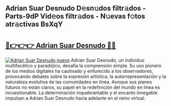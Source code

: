 ## Adrian Suar Desnudo D𝚎sn𝚞dos filtr𝚊dos - Parts-9dP Vid𝚎os filtr𝚊dos - N𝚞evas f𝚘tos atr𝚊ctivas BsXqY

# <h2><a href="http://mb7au8.tromn.icu/?c=Adrian+Suar+Desnudo">🔗👉👉👉 Adrian Suar Desnudo 🔗🔗</a></h2>

[![Adrian Suar Desnudo nuevo](https://i.imgur.com/pEAQMta.gif)](http://mb7au8.tromn.icu/?c=Adrian+Suar+Desnudo)
Adrian Suar Desnudo, un individuo multifacético y paradójico, desafía la comprensión simple. Su uso pionero de los medios digitales ha cautivado y enfurecido a los observadores, provocando debates sobre la expresión artística, la autorrepresentación y la naturaleza evolutiva de las comunidades en línea. Aunque sus planes futuros no están claros, su papel en la redefinición del mundo en línea es incuestionable. La determinación inquebrantable y el encanto innegable impulsan a Adrian Suar Desnudo hacia adelante en el reino virtual.
